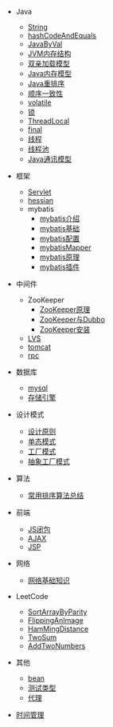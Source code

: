 * Java
  * [String](/java/base/String.md)
  * [hashCodeAndEquals](/java/base/hashCodeAndEquals.md)
  * [JavaByVal](/java/base/JavaByVal.md)
  * [JVM内存结构](/java/jvm/jvmmemorystructure.md)
  * [双亲加载模型](/java/jvm/classLoader.md)
  * [Java内存模型](/java/concurrence/javamemorymodel.md)
  * [Java重排序](/java/concurrence/javareorder.md)
  * [顺序一致性](/java/concurrence/ordinalconsistency.md)
  * [volatile](/java/concurrence/volatile.md)
  * [锁](/java/concurrence/lock.md)
  * [ThreadLocal](/java/concurrence/ThreadLocal.md)
  * [final](/java/concurrence/final.md)
  * [线程](/java/concurrence/thread.md)
  * [线程池](/java/concurrence/executor.md)
  * [Java通讯模型](/java/io/connectModel.md)

* 框架
  * [Servlet](/structure/servlet.md)
  * [hessian](/structure/hessian.md)
  * mybatis
    * [mybatis介绍](/structure/mybatisIntroduction.md)
    * [mybatis基础](/structure/mybatisBase.md)
    * [mybatis配置](/structure/mybatisConfig.md)
    * [mybatisMapper](/structure/mybatisMapper.md)
    * [mybatis原理](/structure/mybatis.md)
    * [mybatis插件](/structure/mybatisPlugin.md)

* 中间件
  * ZooKeeper
    * [ZooKeeper原理](/middleware/zookeeper.md)
    * [ZooKeeper与Dubbo](/middleware/zookeeperDubbo.md)
    * [ZooKeeper安装](/middleware/zookeeperInstall.md)
  * [LVS](/middleware/lvs.md)
  * [tomcat](/middleware/tomcat.md)
  * [rpc](/middleware/rpc.md)

* 数据库
  * [mysql](/database/mysql.md)
  * [存储引擎](/database/storeEngine.md)

* 设计模式
  * [设计原则](/design/philosophy.md)
  * [单态模式](/design/singleton.md)
  * [工厂模式](/design/factory.md)
  * [抽象工厂模式](/design/abstractFactory.md)

* 算法
  * [常用排序算法总结](/algorithm/algorithmSummary.md)

* 前端
  * [JS闭包](/frontend/jsclosure.md)
  * [AJAX](/frontend/ajax.md)
  * [JSP](/frontend/jsp.md)

* 网络
  * [网络基础知识](/network/network.md)

* LeetCode
  * [SortArrayByParity](/leetcode/SortArrayByParity.md)
  * [FlippingAnImage](/leetcode/FlippingAnImage.md)
  * [HamMingDistance](/leetcode/HamMingDistance.md)
  * [TwoSum](/leetcode/TwoSum.md)
  * [AddTwoNumbers](/leetcode/AddTwoNumbers.md)

* 其他
  * [bean](/other/bean.md)
  * [测试类型](/other/testType.md)
  * [代理](/other/proxy.md)

* [时间管理](/time/time.md)